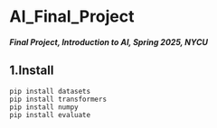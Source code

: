 # AI_Final_Project
##### Final Project, Introduction to AI, Spring 2025, NYCU
## 1.Install 
```
pip install datasets
pip install transformers
pip install numpy
pip install evaluate
```
